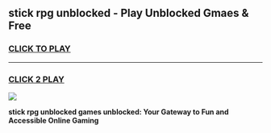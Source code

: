 
## stick rpg unblocked - Play Unblocked Gmaes & Free
<h3>
<a href="https://news.freeplayer.one?title=stick_rpg_unblocked&ref=16F">CLICK TO PLAY</a></h3>
<hr>

<h3>
<a href="https://news.freeplayer.one?title=stick_rpg_unblocked&ref=16F">CLICK 2 PLAY</a>
  
</h3>

<a href="https://news.freeplayer.one?title=stick_rpg_unblocked&ref=16F/"><img src="https://clearcache.store/games.png"></a>


**stick rpg unblocked games unblocked: Your Gateway to Fun and Accessible Online Gaming**
